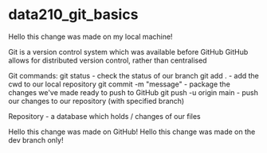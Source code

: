 # data210_git_basics

Hello this change was made on my local machine!

Git is a version control system which was available before GitHub
GitHub allows for distributed version control, rather than centralised

Git commands:
git status - check the status of our branch
git add . - add the cwd to our local repository
git commit -m "message" - package the changes we've made ready to push to GitHub
git push -u origin main - push our changes to our repository (with specified branch)

Repository - a database which holds / changes of our files

Hello this change was made on GitHub!
Hello this change was made on the dev branch only!
